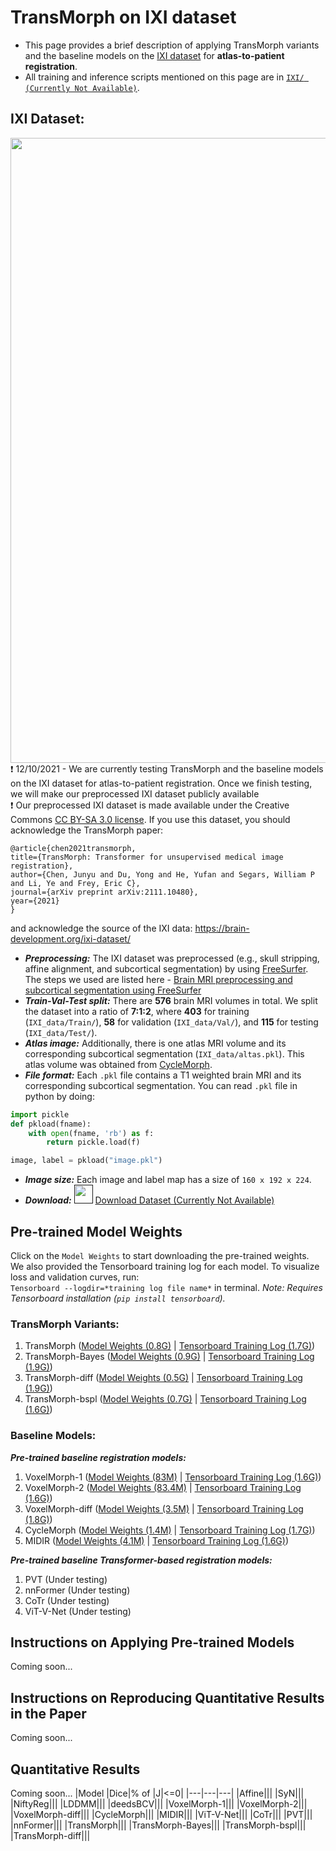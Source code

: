 # TransMorph on IXI dataset
- This page provides a brief description of applying TransMorph variants and the baseline models on the [IXI dataset](https://brain-development.org/ixi-dataset/) for **atlas-to-patient registration**.
- All training and inference scripts mentioned on this page are in [`IXI/ (Currently Not Available)`]().

## IXI Dataset:
<img src="https://github.com/junyuchen245/TransMorph_Transformer_for_Medical_Image_Registration/blob/main/example_imgs/IXI_dataset.jpg" width="1000"/>\
:exclamation: 12/10/2021 - We are currently testing TransMorph and the baseline models on the IXI dataset for atlas-to-patient registration. Once we finish testing, we will make our preprocessed IXI dataset publicly available\
:exclamation: Our preprocessed IXI dataset is made available under the Creative Commons [CC BY-SA 3.0 license](https://creativecommons.org/licenses/by-sa/3.0/legalcode). If you use this dataset, you should acknowledge the TransMorph paper:

    @article{chen2021transmorph,
    title={TransMorph: Transformer for unsupervised medical image registration},
    author={Chen, Junyu and Du, Yong and He, Yufan and Segars, William P and Li, Ye and Frey, Eric C},
    journal={arXiv preprint arXiv:2111.10480},
    year={2021}
    }

and acknowledge the source of the IXI data: https://brain-development.org/ixi-dataset/ 

- ***Preprocessing:*** The IXI dataset was preprocessed (e.g., skull stripping, affine alignment, and subcortical segmentation) by using [FreeSurfer](https://surfer.nmr.mgh.harvard.edu/fswiki). The steps we used are listed here - <a href="https://github.com/junyuchen245/TransMorph_Transformer_for_Medical_Image_Registration/blob/main/PreprocessingMRI.md">Brain MRI preprocessing and subcortical segmentation using FreeSurfer</a>
- ***Train-Val-Test split:*** There are **576** brain MRI volumes in total. We split the dataset into a ratio of **7:1:2**, where **403** for training (`IXI_data/Train/`), **58** for validation (`IXI_data/Val/`), and **115** for testing (`IXI_data/Test/`).
- ***Atlas image:*** Additionally, there is one atlas MRI volume and its corresponding subcortical segmentation (`IXI_data/altas.pkl`). This atlas volume was obtained from [CycleMorph](https://github.com/boahK/MEDIA_CycleMorph).
- ***File format:*** Each `.pkl` file contains a T1 weighted brain MRI and its corresponding subcortical segmentation. You can read `.pkl` file in python by doing:
```python
import pickle
def pkload(fname):
    with open(fname, 'rb') as f:
        return pickle.load(f)

image, label = pkload("image.pkl")
```
- ***Image size:*** Each image and label map has a size of `160 x 192 x 224`.
- ***Download:*** [<img src="https://github.com/junyuchen245/junyuchen245.github.io/blob/master/images/down_arrow.gif" width="30px">]()
[Download Dataset (Currently Not Available)]()

## Pre-trained Model Weights
Click on the `Model Weights` to start downloading the pre-trained weights.\
We also provided the Tensorboard training log for each model. To visualize loss and validation curves, run: \
```Tensorboard --logdir=*training log file name*``` in terminal. *Note: Requires Tensorboard installation (`pip install tensorboard`).*
### TransMorph Variants:
1. TransMorph ([Model Weights (0.8G)](https://drive.google.com/uc?export=download&id=1SDWj2ppvmkXMn1qw8jFkAeQqW3B8VZcu) | [Tensorboard Training Log (1.7G)](https://drive.google.com/uc?export=download&id=1tFCODnHGY08mEON2Oy9P54tK0coyIrw8))
2. TransMorph-Bayes ([Model Weights (0.9G)](https://drive.google.com/uc?export=download&id=1TxCFeUokywV5kff_A1EjrCY6QjH_jFgb) | [Tensorboard Training Log (1.9G)](https://drive.google.com/uc?export=download&id=1G3XOSBgyjdBWp_Dbz8urKtn-zoKwZtd8))
3. TransMorph-diff ([Model Weights (0.5G)](https://drive.google.com/uc?export=download&id=1K_6-CS_x7tkgYQWXGMhGIhksk83pCBu4) | [Tensorboard Training Log (1.9G)](https://drive.google.com/uc?export=download&id=1TZU6pIDn3KLZzoNitcOTs-O6dOEKWJWu))
4. TransMorph-bspl ([Model Weights (0.7G)](https://drive.google.com/uc?export=download&id=1ZLNM9KUP8KtCXBLwXRc9dx3OdWft6eMY) | [Tensorboard Training Log (1.6G)](https://drive.google.com/uc?export=download&id=1ZJvyVRghLsEapMJZQlR-osvriywk56ed))

### Baseline Models:
***Pre-trained baseline registration models:***
1. VoxelMorph-1 ([Model Weights (83M)](https://drive.google.com/uc?export=download&id=1pjujL0PTELYy3TS_nj0BFnJjBF7OUqqm) | [Tensorboard Training Log (1.6G)](https://drive.google.com/uc?export=download&id=1Io7MvpaUlMfH1A2ZuWX4Mbc0uJaAhl-Q))
2. VoxelMorph-2 ([Model Weights (83.4M)](https://drive.google.com/uc?export=download&id=1awrgjTWCykjpMlBVUbvILBVpZTzBXd4V) | [Tensorboard Training Log (1.6G)](https://drive.google.com/uc?export=download&id=1-yU4-XMbStHW1FGWkiOYIc0kNEToByy0))
3. VoxelMorph-diff ([Model Weights (3.5M)](https://drive.google.com/uc?export=download&id=1Dv6Z1MK_JU6dveGHu6jkY3VRUuiXRFG8) | [Tensorboard Training Log (1.8G)](https://drive.google.com/uc?export=download&id=1n6RnPW9WQzA-uzKq3HGZoUHVterJMccS))
4. CycleMorph ([Model Weights (1.4M)](https://drive.google.com/uc?export=download&id=1Fzs9pGKmlYtozCNfKTYnN3_yx34t61x8) | [Tensorboard Training Log (1.7G)](https://drive.google.com/uc?export=download&id=1N44XcmftAg62uFmb7LamJvmphu2DKMql))
5. MIDIR ([Model Weights (4.1M)](https://drive.google.com/uc?export=download&id=1JWCF1pqmF2FE8mc0MVP31y3KKQ08M-fM) | [Tensorboard Training Log (1.6G)](https://drive.google.com/uc?export=download&id=1nFq8XchhqJPipT1fIuE9pkUYSMSlozzU))

***Pre-trained baseline Transformer-based registration models:***
1. PVT (Under testing)
2. nnFormer (Under testing)
3. CoTr (Under testing)
4. ViT-V-Net (Under testing)

## Instructions on Applying Pre-trained Models
Coming soon...
## Instructions on Reproducing Quantitative Results in the Paper
Coming soon...
## Quantitative Results
Coming soon...
|Model |Dice|% of \|J\|<=0|
|---|---|---|
|Affine|||
|SyN|||
|NiftyReg|||
|LDDMM|||
|deedsBCV|||
|VoxelMorph-1|||
|VoxelMorph-2|||
|VoxelMorph-diff|||
|CycleMorph|||
|MIDIR|||
|ViT-V-Net|||
|CoTr|||
|PVT|||
|nnFormer|||
|TransMorph|||
|TransMorph-Bayes|||
|TransMorph-bspl|||
|TransMorph-diff|||
